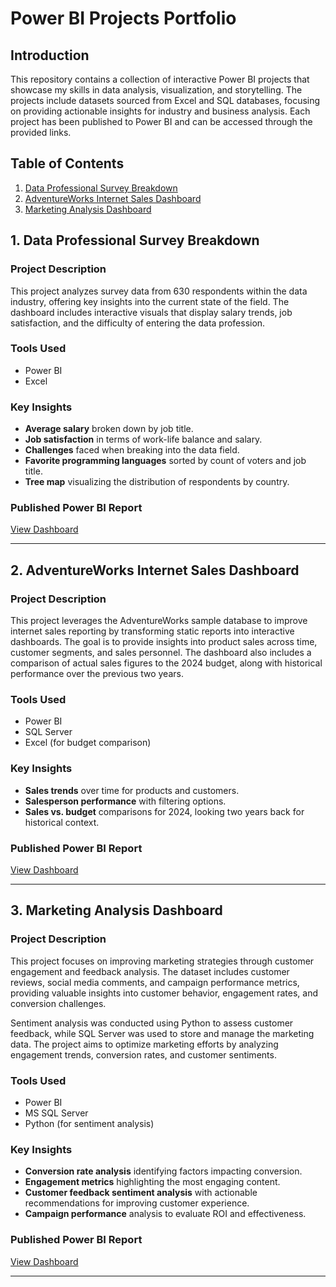 # Power BI Projects Portfolio

## Introduction
This repository contains a collection of interactive Power BI projects that showcase my skills in data analysis, visualization, and storytelling. The projects include datasets sourced from Excel and SQL databases, focusing on providing actionable insights for industry and business analysis. Each project has been published to Power BI and can be accessed through the provided links.

## Table of Contents
1. [Data Professional Survey Breakdown](#data-professional-survey-breakdown)
2. [AdventureWorks Internet Sales Dashboard](#adventureworks-internet-sales-dashboard)
3. [Marketing Analysis Dashboard](#marketing-analysis-dashboard)

## 1. Data Professional Survey Breakdown
### Project Description
This project analyzes survey data from 630 respondents within the data industry, offering key insights into the current state of the field. The dashboard includes interactive visuals that display salary trends, job satisfaction, and the difficulty of entering the data profession.

### Tools Used
- Power BI
- Excel

### Key Insights
- **Average salary** broken down by job title.
- **Job satisfaction** in terms of work-life balance and salary.
- **Challenges** faced when breaking into the data field.
- **Favorite programming languages** sorted by count of voters and job title.
- **Tree map** visualizing the distribution of respondents by country.

### Published Power BI Report
[View Dashboard](https://app.powerbi.com/view?r=eyJrIjoiZDQ2ZjllZTUtODg1MC00ZTJhLWFlNDQtZTI3YWE3NTBjZjExIiwidCI6IjQ0YzlmY2FlLTUzZDEtNDRiZS1iMTRmLTYxZDQ3ZTI2ZDJjYyIsImMiOjEwfQ%3D%3D)

---

## 2. AdventureWorks Internet Sales Dashboard
### Project Description
This project leverages the AdventureWorks sample database to improve internet sales reporting by transforming static reports into interactive dashboards. The goal is to provide insights into product sales across time, customer segments, and sales personnel. The dashboard also includes a comparison of actual sales figures to the 2024 budget, along with historical performance over the previous two years.

### Tools Used
- Power BI
- SQL Server
- Excel (for budget comparison)

### Key Insights
- **Sales trends** over time for products and customers.
- **Salesperson performance** with filtering options.
- **Sales vs. budget** comparisons for 2024, looking two years back for historical context.

### Published Power BI Report
[View Dashboard](https://app.powerbi.com/view?r=eyJrIjoiNDI3YjQ4MTItY2JhMy00ZDEwLWJiZmQtMjIwYmM5MjZiZTAzIiwidCI6IjQ0YzlmY2FlLTUzZDEtNDRiZS1iMTRmLTYxZDQ3ZTI2ZDJjYyIsImMiOjEwfQ%3D%3D)

---

## 3. Marketing Analysis Dashboard
### Project Description
This project focuses on improving marketing strategies through customer engagement and feedback analysis. The dataset includes customer reviews, social media comments, and campaign performance metrics, providing valuable insights into customer behavior, engagement rates, and conversion challenges.

Sentiment analysis was conducted using Python to assess customer feedback, while SQL Server was used to store and manage the marketing data. The project aims to optimize marketing efforts by analyzing engagement trends, conversion rates, and customer sentiments.

### Tools Used
- Power BI
- MS SQL Server
- Python (for sentiment analysis)

### Key Insights
- **Conversion rate analysis** identifying factors impacting conversion.
- **Engagement metrics** highlighting the most engaging content.
- **Customer feedback sentiment analysis** with actionable recommendations for improving customer experience.
- **Campaign performance** analysis to evaluate ROI and effectiveness.

### Published Power BI Report
[View Dashboard](https://app.powerbi.com/view?r=eyJrIjoiOWYxMmM0YzAtODA4Ni00MWFmLThkYTQtZjdjNDExYzEzOWM2IiwidCI6IjQ0YzlmY2FlLTUzZDEtNDRiZS1iMTRmLTYxZDQ3ZTI2ZDJjYyIsImMiOjEwfQ%3D%3D)

---

